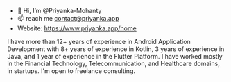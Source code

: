 - 👋 Hi, I’m @Priyanka-Mohanty
- 📫 reach me contact@priyanka.app
- Website: https://www.priyanka.app/home

I have more than 12+ years of experience in Android Application Development with 8+ years of experience in Kotlin, 3 years of experience in Java, and 1 year of experience in the Flutter Platform.
I have worked mostly in the Financial Technology, Telecommunication, and Healthcare domains, in startups. I'm open to freelance consulting.

